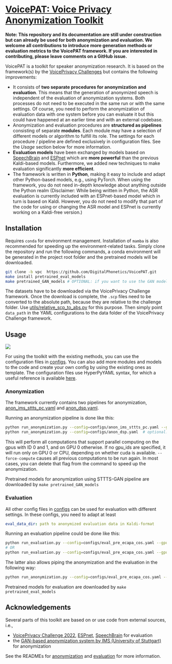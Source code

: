 # [VoicePAT: Voice Privacy Anonymization Toolkit](http://arxiv.org/abs/2309.08049)

**Note: This repository and its documentation are still under construction but can already be used for both 
anonymization and evaluation. We welcome all contributions to introduce more generation methods or evaluation metrics to the VoicePAT framework. 
If you are interested in contributing, please leave comments on a GitHub issue.**

VoicePAT is a toolkit for speaker anonymization research. It is based on the framework(s) by the [VoicePrivacy Challenges](https://github.com/Voice-Privacy-Challenge/Voice-Privacy-Challenge-2022) but contains the following improvements:

* It consists of **two separate procedures for anonymization and evaluation**. This means that the generation of 
  anonymized speech is independent of the evaluation of anonymization systems. Both processes do not need to be 
  executed in the same run or with the same settings. Of course, you need to perform the anonymization of evaluation 
  data with one system before you can evaluate it but this could have happened at an earlier time and with an 
  external codebase.
* Anonymization and evaluation procedures are **structured as pipelines** consisting of separate **modules**. Each 
  module may have a selection of different models or algorithm to fulfill its role. The settings for each procedure 
  / pipeline are defined exclusively in configuration files. See the *Usage* section below for more information.
* **Evaluation models** have been exchanged by models based on [SpeechBrain](https://github.com/speechbrain/speechbrain/) and [ESPnet](https://github.com/espnet/espnet/) which are **more powerful** than the 
  previous Kaldi-based models. Furthermore, we added new techniques to make evaluation significantly **more 
  efficient**.
* The framework is written in **Python**, making it easy to include and adapt other Python-based models, e.g., using 
  PyTorch. When using the framework, you do not need in-depth knowledge about anything outside the Python realm 
  (Disclaimer: While being written in Python, the ASR evaluation is currently included with an ESPnet-based model 
  which in turn is based on Kaldi. However, you do not need to modify that part of the code for using or 
  changing the ASR model and ESPnet is currently working on a Kaldi-free version.)


## Installation

Requires `conda` for environment management. Installation of `mamba` is also recommended for speeding up the environment-related tasks. Simply clone the repository and run the following commands, a conda environment will be generated in the project root folder and the pretrained models will be downloaded.

```bash
git clone -b vpc  https://github.com/DigitalPhonetics/VoicePAT.git
make install pretrained_eval_models
make pretrained_GAN_models # OPTIONAL: if you want to use the GAN model
```

The datasets have to be downloaded via the VoicePrivacy Challenge framework. Once the download is complete, the `.scp` files need to be converted to the absolute path, because they are relative to the challenge folder. Use [utils/relative_scp_to_abs.py](utils/relative_scp_to_abs.py) for this purpose. Then simply point `data_path` in the YAML configurations to the data folder of the VoicePrivacy Challenge framework.

## Usage

![](figures/framework.png)

For using the toolkit with the existing methods, you can use the configuration files in [configs](configs). You can also add more modules and models to the code and create your own config by using the existing ones as template. The configuration files use HyperPyYAML syntax, for which a useful reference is available [here](https://colab.research.google.com/drive/1Pg9by4b6-8QD2iC0U7Ic3Vxq4GEwEdDz?usp=sharing).

### Anonymization

The framework currently contains two pipelines for anonymization, [anon_ims_sttts_pc.yaml](configs/anon_ims_sttts_pc.yaml) and [anon_dsp.yaml](configs/anon_dsp.yaml). 

Running an anonymization pipeline is done like this:

```bash
python run_anonymization.py --config=configs/anon_ims_sttts_pc.yaml --gpu_ids=0,1 # optional: --force-compute
python run_anonymization.py --config=configs/anon_dsp.yaml  # optional: --force-compute
```

This will perform all computations that support parallel computing on the gpus with ID 0 and 1, and on GPU 0 
otherwise. If no gpu_ids are specified, it will run only on GPU 0 or CPU, depending on whether cuda is available. 
`--force-compute` causes all previous computations to be run again. In most cases, you can delete that flag from the 
command to speed up the anonymization.

Pretrained models for anonymization using STTTS-GAN pipeline are downloaded by `make pretrained_GAN_models`

### Evaluation

All other config files in [configs](configs) can be used for evaluation with different settings. In these configs, you need to adapt at least

```YAML
eval_data_dir: path to anonymized evaluation data in Kaldi-format
```

Running an evaluation pipeline could be done like this:

```bash
python run_evaluation.py --config=configs/eval_pre_ecapa_cos.yaml --gpu_ids 1,2,3
# OR
python run_evaluation.py --config=configs/eval_pre_ecapa_cos.yaml --gpu_ids 1,2,3 path/to/anonymized/data/in/KALDI/format # given path overrides the eval_data_dir specified in the .yaml config
```

The latter also allows piping the anonymization and the evaluation in the following way:

```bash
python run_anonymization.py --config=configs/eval_pre_ecapa_cos.yaml --gpu_ids 1,2,3 |python run_evaluation.py --config=configs/eval_pre_ecapa_cos.yaml --gpu_ids 1,2,3
```

Pretrained models for evaluation are downloaded by `make pretrained_eval_models`

## Acknowledgements

Several parts of this toolkit are based on or use code from external sources, i.e.,

* [VoicePrivacy Challenge 2022](https://github.com/Voice-Privacy-Challenge/Voice-Privacy-Challenge-2022), [ESPnet](https://github.com/espnet/espnet/), [SpeechBrain](https://github.com/speechbrain/speechbrain/) for evaluation
* the [GAN-based anonymization system by IMS (University of Stuttgart)](https://github.com/DigitalPhonetics/speaker-anonymization) for anonymization

See the READMEs for [anonymization](anonymization/README.md) and [evaluation](evaluation/README.md) for more information.

